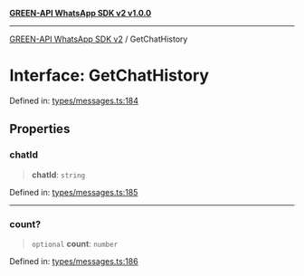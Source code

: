[**GREEN-API WhatsApp SDK v2 v1.0.0**](../README.md)

***

[GREEN-API WhatsApp SDK v2](../globals.md) / GetChatHistory

# Interface: GetChatHistory

Defined in: [types/messages.ts:184](https://github.com/green-api/whatsapp-api-client-js-v2/blob/6c31521abaa4e85365f3538298181cae99417bce/src/types/messages.ts#L184)

## Properties

### chatId

> **chatId**: `string`

Defined in: [types/messages.ts:185](https://github.com/green-api/whatsapp-api-client-js-v2/blob/6c31521abaa4e85365f3538298181cae99417bce/src/types/messages.ts#L185)

***

### count?

> `optional` **count**: `number`

Defined in: [types/messages.ts:186](https://github.com/green-api/whatsapp-api-client-js-v2/blob/6c31521abaa4e85365f3538298181cae99417bce/src/types/messages.ts#L186)
